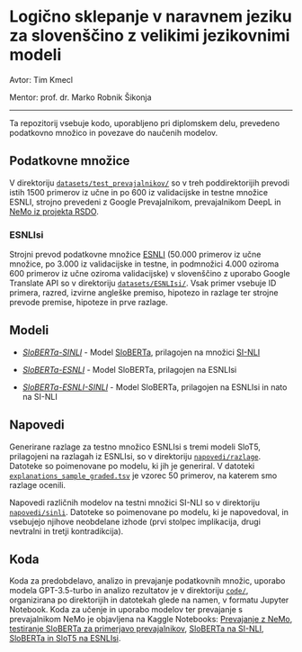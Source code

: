 # Logično sklepanje v naravnem jeziku za slovenščino z velikimi jezikovnimi modeli

Avtor: Tim Kmecl

Mentor: prof. dr. Marko Robnik Šikonja

---

Ta repozitorij vsebuje kodo, uporabljeno pri diplomskem delu, prevedeno podatkovno množico in povezave do naučenih modelov.

## Podatkovne množice

V direktoriju [`datasets/test_prevajalnikov/`](datasets/test_prevajalnikov/) so v treh poddirektorijih prevodi istih 1500 primerov iz učne in po 600 iz validacijske in testne množice ESNLI, strojno prevedeni z Google Prevajalnikom, prevajalnikom DeepL in [NeMo iz projekta RSDO](https://www.clarin.si/repository/xmlui/handle/11356/1736).

### ESNLIsi

Strojni prevod podatkovne množice [ESNLI](https://github.com/OanaMariaCamburu/e-SNLI)  (50.000 primerov iz učne množice, po 3.000 iz validacijske in testne, in podmnožici 4.000 oziroma 600 primerov iz učne oziroma validacijske) v slovenščino z uporabo Google Translate API so v direktoriju [`datasets/ESNLIsi/`](datasets/ESNLIsi/). Vsak primer vsebuje ID primera, razred, izvirne angleške premiso, hipotezo in razlage ter strojne prevode premise, hipoteze in prve razlage.

## Modeli

- [*SloBERTa-SINLI*](https://huggingface.co/timkmecl/sloberta-sinli) - Model [SloBERTa](https://huggingface.co/EMBEDDIA/sloberta), prilagojen na množici [SI-NLI](https://www.clarin.si/repository/xmlui/handle/11356/1707)

- [*SloBERTa-ESNLI*](https://huggingface.co/timkmecl/sloberta-esnli) - Model SloBERTa, prilagojen na ESNLIsi

- [*SloBERTa-ESNLI-SINLI*](https://huggingface.co/timkmecl/sloberta-esnli-sinli) - Model SloBERTa, prilagojen na ESNLIsi in nato na SI-NLI

## Napovedi

Generirane razlage za testno množico ESNLIsi s tremi modeli SloT5, prilagojeni na razlagah iz ESNLIsi, so v direktoriju [`napovedi/razlage`](napovedi/razlage/). Datoteke so poimenovane po modelu, ki jih je generiral. V datoteki [`explanations_sample_graded.tsv`](napovedi/razlage/explanations_sample_graded.tsv) je vzorec 50 primerov, na katerem smo razlage ocenili.

Napovedi različnih modelov na testni množici SI-NLI so v direktoriju [`napovedi/sinli`](napovedi/sinli/). Datoteke so poimenovane po modelu, ki je napovedoval, in vsebujejo njihove neobdelane izhode (prvi stolpec implikacija, drugi nevtralni in tretji kontradikcija).

## Koda

Koda za predobdelavo, analizo in prevajanje podatkovnih množic, uporabo modela GPT-3.5-turbo in analizo rezultatov je v direktoriju [`code/`](code/), organizirana po direktorijih in datotekah glede na namen, v formatu Jupyter Notebook. Koda za učenje in uporabo modelov ter prevajanje s prevajalnikom NeMo je objavljena na Kaggle Notebooks: [Prevajanje z NeMo](https://www.kaggle.com/code/timkmecl/nli-translate-esnli-nemo), [testiranje SloBERTa za primerjavo prevajalnikov](https://www.kaggle.com/code/timkmecl/nli-esnli-translation-comparison), [SloBERTa na SI-NLI](https://www.kaggle.com/code/timkmecl/nli-train-sinli), [SloBERTa in SloT5 na ESNLIsi](https://www.kaggle.com/code/timkmecl/nli-train-esnlisi).
